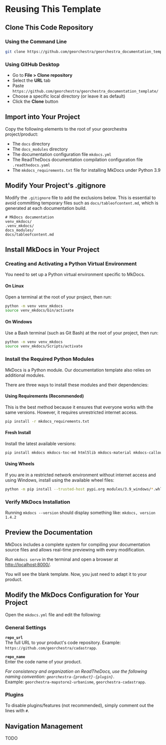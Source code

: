 # Reusing This Template

## Clone This Code Repository

### Using the Command Line

```bash
git clone https://github.com/georchestra/georchestra_documentation_template.git
```

### Using GitHub Desktop

- Go to **File > Clone repository**
- Select the **URL** tab
- Paste `https://github.com/georchestra/georchestra_documentation_template/`
- Choose a specific local directory (or leave it as default)
- Click the **Clone** button

## Import into Your Project

Copy the following elements to the root of your georchestra project/product:

- The `docs` directory
- The `docs_modules` directory
- The documentation configuration file `mkdocs.yml`
- The ReadTheDocs documentation compilation configuration file `.readthedocs.yaml`
- The `mkdocs_requirements.txt` file for installing MkDocs under Python 3.9

## Modify Your Project's .gitignore

Modify the `.gitignore` file to add the exclusions below. This is essential to avoid committing temporary files such as `docs/tableofcontent.md`, which is generated at each documentation build.

```
# MkDocs documentation
venv_mkdocs/
.venv_mkdocs/
docs_modules/
docs/tableofcontent.md
```

## Install MkDocs in Your Project

### Creating and Activating a Python Virtual Environment

You need to set up a Python virtual environment specific to MkDocs.

#### On Linux

Open a terminal at the root of your project, then run:

```bash
python -m venv venv_mkdocs
source venv_mkdocs/bin/activate
```

#### On Windows

Use a Bash terminal (such as Git Bash) at the root of your project, then run:

```bash
python -m venv venv_mkdocs
source venv_mkdocs/Scripts/activate
```

### Install the Required Python Modules

MkDocs is a Python module. Our documentation template also relies on additional modules.

There are three ways to install these modules and their dependencies:

#### Using Requirements (Recommended)

This is the best method because it ensures that everyone works with the same versions. However, it requires unrestricted internet access.

```bash
pip install -r mkdocs_requirements.txt
```

#### Fresh Install

Install the latest available versions:

```bash
pip install mkdocs mkdocs-toc-md html5lib mkdocs-material mkdocs-callouts mkdocs-git-revision-date-localized-plugin
```

#### Using Wheels

If you are in a restricted network environment without internet access and using Windows, install using the available wheel files:

```bash
python -m pip install --trusted-host pypi.org modules/3.9_windows/*.whl
```

### Verify MkDocs Installation

Running `mkdocs --version` should display something like: `mkdocs, version 1.4.2`

## Preview the Documentation

MkDocs includes a complete system for compiling your documentation source files and allows real-time previewing with every modification.

Run `mkdocs serve` in the terminal and open a browser at [http://localhost:8000/](http://localhost:8000/).

You will see the blank template. Now, you just need to adapt it to your product.

## Modify the MkDocs Configuration for Your Project

Open the `mkdocs.yml` file and edit the following:

### General Settings

**`repo_url`**  
The full URL to your product's code repository. Example: `https://github.com/georchestra/cadastrapp`.

**`repo_name`**  
Enter the code name of your product.

*For consistency and organization on ReadTheDocs, use the following naming convention: `georchestra-{product}-{plugin}`*.  
Example: `georchestra-mapstore2-urbanisme`, `georchestra-cadastrapp`.

### Plugins

To disable plugins/features (not recommended), simply comment out the lines with `#`.

## Navigation Management

TODO